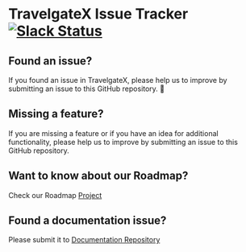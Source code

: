 # TravelgateX Issue Tracker [![Slack Status](https://slack.travelgatex.com/badge.svg)](https://slack.travelgatex.com)

## Found an issue?
If you found an issue in TravelgateX, please help us to improve by submitting an issue to this GitHub repository. 🙌

## Missing a feature?
If you are missing a feature or if you have an idea for additional functionality, please help us to improve by submitting an issue to this GitHub repository.

## Want to know about our Roadmap?
Check our Roadmap [Project](https://github.com/orgs/travelgateX/projects/4)

## Found a documentation issue?
Please submit it to [Documentation Repository](https://github.com/travelgateX/documentation-site/issues/new)

